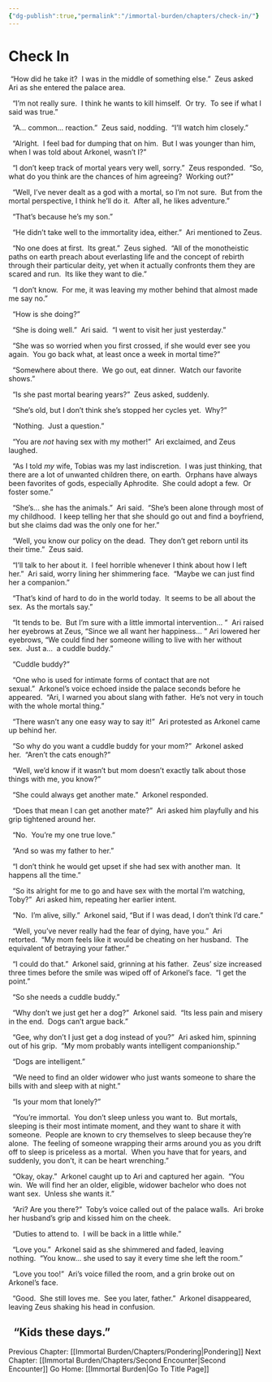 ```yaml
---
{"dg-publish":true,"permalink":"/immortal-burden/chapters/check-in/"}
---
```


# Check In

 “How did he take it?  I was in the middle of something else.”  Zeus asked Ari as she entered the palace area.  

  “I’m not really sure.  I think he wants to kill himself.  Or try.  To see if what I said was true.”

  “A... common... reaction.”  Zeus said, nodding.  “I’ll watch him closely.”

  “Alright.  I feel bad for dumping that on him.  But I was younger than him, when I was told about Arkonel, wasn’t I?”

  “I don’t keep track of mortal years very well, sorry.”  Zeus responded.  “So, what do you think are the chances of him agreeing?  Working out?”

  “Well, I’ve never dealt as a god with a mortal, so I’m not sure.  But from the mortal perspective, I think he’ll do it.  After all, he likes adventure.”

  “That’s because he’s my son.”

  “He didn’t take well to the immortality idea, either.”  Ari mentioned to Zeus.

  “No one does at first.  Its great.”  Zeus sighed.  “All of the monotheistic paths on earth preach about everlasting life and the concept of rebirth through their particular deity, yet when it actually confronts them they are scared and run.  Its like they want to die.”

  “I don’t know.  For me, it was leaving my mother behind that almost made me say no.”

  “How is she doing?”

  “She is doing well.”  Ari said.  “I went to visit her just yesterday.”

  “She was so worried when you first crossed, if she would ever see you again.  You go back what, at least once a week in mortal time?”

  “Somewhere about there.  We go out, eat dinner.  Watch our favorite shows.”

  “Is she past mortal bearing years?”  Zeus asked, suddenly.

  “She’s old, but I don’t think she’s stopped her cycles yet.  Why?”

  “Nothing.  Just a question.”

  “You are _not_ having sex with my mother!”  Ari exclaimed, and Zeus laughed. 

  “As I told _my_ wife, Tobias was my last indiscretion.  I was just thinking, that there are a lot of unwanted children there, on earth.  Orphans have always been favorites of gods, especially Aphrodite.  She could adopt a few.  Or foster some.”

  “She’s... she has the animals.”  Ari said.  “She’s been alone through most of my childhood.  I keep telling her that she should go out and find a boyfriend, but she claims dad was the only one for her.”

  “Well, you know our policy on the dead.  They don’t get reborn until its their time.”  Zeus said.

  “I’ll talk to her about it.  I feel horrible whenever I think about how I left her.”  Ari said, worry lining her shimmering face.  “Maybe we can just find her a companion.”

  “That’s kind of hard to do in the world today.  It seems to be all about the sex.  As the mortals say.”

  “It tends to be.  But I’m sure with a little immortal intervention... ”  Ari raised her eyebrows at Zeus, “Since we all want her happiness... ” Ari lowered her eyebrows, “We could find her someone willing to live with her without sex.  Just a...  a cuddle buddy.”

  “Cuddle buddy?”

  “One who is used for intimate forms of contact that are not sexual.”  Arkonel’s voice echoed inside the palace seconds before he appeared.  “Ari, I warned you about slang with father.  He’s not very in touch with the whole mortal thing.”

  “There wasn’t any one easy way to say it!”  Ari protested as Arkonel came up behind her.  

  “So why do you want a cuddle buddy for your mom?”  Arkonel asked her.  “Aren’t the cats enough?”

  “Well, we’d know if it wasn’t but mom doesn’t exactly talk about those things with me, you know?”

  “She could always get another mate.”  Arkonel responded.  

  “Does that mean I can get another mate?”  Ari asked him playfully and his grip tightened around her.

  “No.  You’re my one true love.”

  “And so was my father to her.”

  “I don’t think he would get upset if she had sex with another man.  It happens all the time.”

  “So its alright for me to go and have sex with the mortal I’m watching, Toby?”  Ari asked him, repeating her earlier intent.

  “No.  I’m alive, silly.”  Arkonel said, “But if I was dead, I don’t think I’d care.”

  “Well, you’ve never really had the fear of dying, have you.”  Ari retorted.  “My mom feels like it would be cheating on her husband.  The equivalent of betraying your father.”

  “I could do that.”  Arkonel said, grinning at his father.  Zeus’ size increased three times before the smile was wiped off of Arkonel’s face.  “I get the point.”

  “So she needs a cuddle buddy.”

  “Why don’t we just get her a dog?”  Arkonel said.  “Its less pain and misery in the end.  Dogs can’t argue back.”

  “Gee, why don’t I just get a dog instead of you?”  Ari asked him, spinning out of his grip.  “My mom probably wants intelligent companionship.”

  “Dogs are intelligent.”

  “We need to find an older widower who just wants someone to share the bills with and sleep with at night.”

  “Is your mom that lonely?”

  “You’re immortal.  You don’t sleep unless you want to.  But mortals, sleeping is their most intimate moment, and they want to share it with someone.  People are known to cry themselves to sleep because they’re alone.  The feeling of someone wrapping their arms around you as you drift off to sleep is priceless as a mortal.  When you have that for years, and suddenly, you don’t, it can be heart wrenching.”

  “Okay, okay.”  Arkonel caught up to Ari and captured her again.  “You win.  We will find her an older, eligible, widower bachelor who does not want sex.  Unless she wants it.”

  “Ari? Are you there?”  Toby’s voice called out of the palace walls.  Ari broke her husband’s grip and kissed him on the cheek.

  “Duties to attend to.  I will be back in a little while.”

  “Love you.”  Arkonel said as she shimmered and faded, leaving nothing.  “You know... she used to say it every time she left the room.”

  “Love you too!”  Ari’s voice filled the room, and a grin broke out on Arkonel’s face.  

  “Good.  She still loves me.  See you later, father.”  Arkonel disappeared, leaving Zeus shaking his head in confusion.

  “Kids these days.”
  
---
Previous Chapter: [[Immortal Burden/Chapters/Pondering\|Pondering]]
Next Chapter: [[Immortal Burden/Chapters/Second Encounter\|Second Encounter]]
Go Home: [[Immortal Burden\|Go To Title Page]]
  